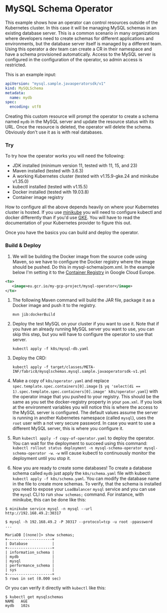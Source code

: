 # MySQL Schema Operator

This example shows how an operator can control resources outside of the Kubernetes cluster. In this case it will be
managing MySQL schemas in an existing database server. This is a common scenario in many organizations where developers
need to create schemas for different applications and environments, but the database server itself is managed by a 
different team. Using this operator a dev team can create a CR in their namespace and have a schema provisioned automatically.
Access to the MySQL server is configured in the configuration of the operator, so admin access is restricted. 

This is an example input:
```yaml
apiVersion: "mysql.sample.javaoperatorsdk/v1"
kind: MySQLSchema
metadata:
  name: mydb
spec:
  encoding: utf8
```

Creating this custom resource will prompt the operator to create a schema named `mydb` in the MySQL server and update
the resource status with its URL. Once the resource is deleted, the operator will delete the schema. Obviously don't
use it as is with real databases. 

### Try 

To try how the operator works you will need the following:
* JDK installed (minimum version 11, tested with 11, 15, and 23)
* Maven installed (tested with 3.6.3)
* A working Kubernetes cluster (tested with v1.15.9-gke.24 and minikube v1.35.0)
* kubectl installed (tested with v1.15.5)
* Docker installed (tested with 19.03.8)
* Container image registry

How to configure all the above depends heavily on where your Kubernetes cluster is hosted. 
If you use [minikube](https://minikube.sigs.k8s.io/docs/) you will need to configure kubectl and docker differently
than if you'd use [GKE](https://cloud.google.com/kubernetes-engine/). You will have to read the documentation of your
Kubernetes provider to figure this out.

Once you have the basics you can build and deploy the operator.

### Build & Deploy

1. We will be building the Docker image from the source code using Maven, so we have to configure the Docker registry
where the image should be pushed. Do this in mysql-schema/pom.xml. In the example below I'm setting it to
the [Container Registry](https://cloud.google.com/container-registry/) in Google Cloud Europe. 
  
```xml
<to>
   <image>eu.gcr.io/my-gcp-project/mysql-operator</image>
</to>
```

1. The following Maven command will build the JAR file, package it as a Docker image and push it to the registry.

   `mvn jib:dockerBuild` 

1. Deploy the test MySQL on your cluster if you want to use it. Note that if you have an already running MySQL server
you want to use, you can skip this step, but you will have to configure the operator to use that server.
   
   `kubectl apply -f k8s/mysql-db.yaml`
1. Deploy the CRD: 

   `kubectl apply -f target/classes/META-INF/fabric8/mysqlschemas.mysql.sample.javaoperatorsdk-v1.yml`
   
1. Make a copy of `k8s/operator.yaml` and replace `spec.template.spec.containers[0].image` (`$ yq 'select(di == 1).spec.template.spec.containers[0].image' k8s/operator.yaml`) with the operator image that you pushed to your registry. This should be the same as you set the docker-registry 
   property in your `pom.xml`.
If you look at the environment variables you will notice this is where the access to the MySQL server is configured.
The default values assume the server is running in another Kubernetes namespace (called `mysql`), uses the `root` user
with a not very secure password. In case you want to use a different MySQL server, this is where you configure it. 

1. Run `kubectl apply -f copy-of-operator.yaml` to deploy the operator. You can wait for the deployment to succeed using
this command: `kubectl rollout status deployment -n mysql-schema-operator mysql-schema-operator -w`. `-w` will cause kubectl to continuously monitor the deployment until you stop it.

1. Now you are ready to create some databases! To create a database schema called `mydb` just apply the `k8s/schema.yaml`
file with kubectl: `kubectl apply -f k8s/schema.yaml`. You can modify the database name in the file to create more schemas. To verify, that the schema is installed you need to expose your `LoadBalancer` `mysql` service and you can use the `mysql` 
   CLI to run `show schemas;` command. For instance, with minikube, this can be done like this: 

```
$ minikube service mysql -n mysql --url
http://192.168.49.2:30317

$ mysql -h 192.168.49.2 -P 30317 --protocol=tcp -u root -ppassword
...

MariaDB [(none)]> show schemas;
+--------------------+
| Database           |
+--------------------+
| information_schema |
| mydb               |
| mysql              |
| performance_schema |
| sys                |
+--------------------+
5 rows in set (0.000 sec)
```

Or you can verify it directly with `kubectl` like this:

```
$ kubectl get mysqlschemas
NAME   AGE
mydb   102s
```
